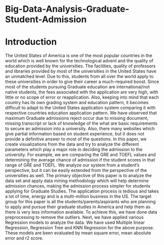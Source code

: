# Big-Data-Analysis-Graduate-Student-Admission

# Introduction 

The United States of America is one of the most popular countries in the world which is well known for the technological advent and the quality of education provided by the universities. The facilities, quality of professors and libraries provided by most of the universities in the United States have an unmatched level. Due to this, students from all over the world apply to these universities in order to give their career a much-required boost.
Since most of the students pursuing Graduate education are international/not native students, the fees associated with the application are very high, with little or no scope of error or reapplication.
Also, keeping into mind that each country has its own grading system and education pattern, it becomes difficult to adapt to the United States application system comparing it with respective countries education application pattern. We have observed that maximum Graduate admissions reject occur due to missing document, missing transcript or lack of knowledge of the what are basic requirements to secure an admission into a university.
Also, there many websites which give partial information based on student experience, but it does not provide a definitive answer to most of the questions.
In this paper, we create visualizations from the data and try to analyze the different parameters which play a major role in deciding the admission to the university. For example, we are comparing the GRE and TOEFL values and determining the average chance of admission if the student scores in that range of GRE and TOEFL. We analyze our system from a student’s perspective, but it can be easily extended from the perspective of the universities as well.
The primary objective of this paper is to analyze the data set and apply data mining methodology which will help determine admission chances, making the admission process simpler for students applying for Graduate Studies. The application process is tedious and takes a lot of time, energy and is a multi-million business in the US. The target group for this paper is all the students/parents/aspirants who are planning to apply and pursue their graduate studies in America and help them as there is very less information available. To achieve this, we have done data preprocessing to remove the outliers. Next, we have applied various Regression models to analyze the data. We have used Multiple linear Regression, Regression Tree and KNN Regression for the above purpose. These models are been evaluated by mean square error, mean absolute error and r2 score.
